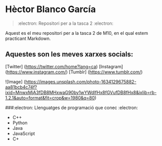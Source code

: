# **Hèctor Blanco García**
> :electron: Repositori per a la tasca 2 :electron:

Aquest es el meu repositori per a la tasca 2 de M10, en el qual estem practicant Markdown.

## Aquestes son les meves xarxes socials:
[Twitter] (https://twitter.com/home?lang=ca)
[Instagram] (https://www.instagram.com/)
[Tumblr] (https://www.tumblr.com/)

![Image] (https://images.unsplash.com/photo-1634129675882-aa81bcb4c74f?ixid=MnwxMjA3fDB8MHxwaG90by1wYWdlfHx8fGVufDB8fHx8&ixlib=rb-1.2.1&auto=format&fit=crop&w=1980&q=80)

###:electron: Llenguatges de programació que conec :electron:	
- C++
- Python 
- Java
- JavaScript
- C+
